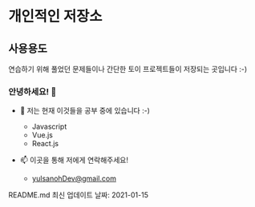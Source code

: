 # 개인적인 저장소

## 사용용도
연습하기 위해 풀었던 문제들이나 간단한 토이 프로젝트들이 저장되는 곳입니다 :-)

### 안녕하세요! 👋

- 🌱 저는 현재 이것들을 공부 중에 있습니다 :-)
	- Javascript
	- Vue.js
	- React.js
	
- 📫 이곳을 통해 저에게 연락해주세요!
	- yulsanohDev@gmail.com


README.md 최신 업데이트 날짜: 2021-01-15


<!--
**yulsanoh/yulsanoh** is a ✨ _special_ ✨ repository because its `README.md` (this file) appears on your GitHub profile.

Here are some ideas to get you started:

- 🔭 I’m currently working on ...
- 🌱 I’m currently learning ...
- 👯 I’m looking to collaborate on ...
- 🤔 I’m looking for help with ...
- 💬 Ask me about ...
- 📫 How to reach me: ...
- 😄 Pronouns: ...
- ⚡ Fun fact: ...
- 📚 📗 📒 📘
-->

